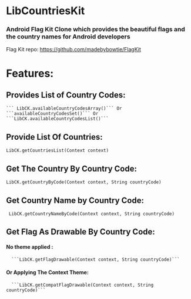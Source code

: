 # LibCountriesKit
### Android Flag Kit Clone which provides the beautiful flags and the country names for Android developers


Flag Kit repo: https://github.com/madebybowtie/FlagKit 

# Features:
    
## Provides List of Country Codes:
    ``` LibCK.availableCountryCodesArray()``` Or ```availableCountryCodesSet()``` Or ```LibCK.availableCountryCodesList()```
           
## Provide List Of Countries:
   ```LibCK.getCountriesList(Context context)``` 
## Get The Country By Country Code:
   ```LibCK.getCountryByCode(Context context, String countryCode)```
## Get Country Name by Country Code:
   ``` LibCK.getCountryNameByCode(Context context, String countryCode)```
## Get Flag As Drawable By Country Code:
#### No theme applied : 
      ```LibCK.getFlagDrawable(Context context, String countryCode)```
#### Or Applying The Context Theme:
      ```LibCK.getCompatFlagDrawable(Context context, String countryCode)```

